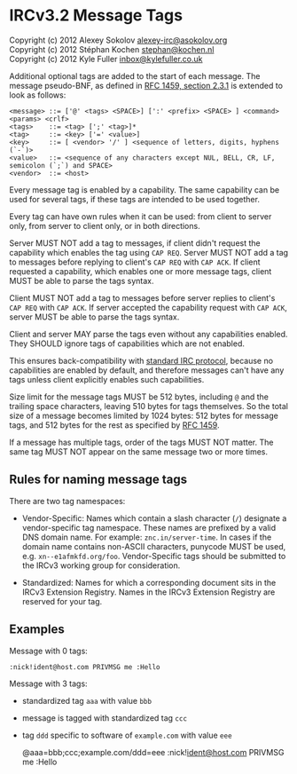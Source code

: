 IRCv3.2 Message Tags
====================

Copyright (c) 2012 Alexey Sokolov <alexey-irc@asokolov.org>  
Copyright (c) 2012 Stéphan Kochen <stephan@kochen.nl>  
Copyright (c) 2012 Kyle Fuller <inbox@kylefuller.co.uk>

Additional optional tags are added to the start of each message.
The message pseudo-BNF, as defined in [RFC 1459, section 2.3.1][rfc1459] is extended to look as follows:

	<message> ::= ['@' <tags> <SPACE>] [':' <prefix> <SPACE> ] <command> <params> <crlf>
	<tags>    ::= <tag> [';' <tag>]*
	<tag>     ::= <key> ['=' <value>]
	<key>     ::= [ <vendor> '/' ] <sequence of letters, digits, hyphens (`-`)>
	<value>   ::= <sequence of any characters except NUL, BELL, CR, LF, semicolon (`;`) and SPACE>
	<vendor>  ::= <host>

Every message tag is enabled by a capability. The same capability can be used for several tags, if these tags
are intended to be used together.

Every tag can have own rules when it can be used: from client to server only, from server to client only, or in both directions.

Server MUST NOT add a tag to messages, if client didn't request the capability which enables the tag using `CAP REQ`.
Server MUST NOT add a tag to messages before replying to client's `CAP REQ` with `CAP ACK`.
If client requested a capability, which enables one or more message tags, client MUST be able to parse the tags syntax.

Client MUST NOT add a tag to messages before server replies to client's `CAP REQ` with `CAP ACK`.
If server accepted the capability request with `CAP ACK`, server MUST be able to parse the tags syntax.

Client and server MAY parse the tags even without any capabilities enabled.
They SHOULD ignore tags of capabilities which are not enabled.

This ensures back-compatibility with [standard IRC protocol][rfc1459],
because no capabilities are enabled by default,
and therefore messages can't have any tags unless client explicitly enables such capabilities.

Size limit for the message tags MUST be 512 bytes, including `@` and the trailing space characters, leaving 510 bytes for tags themselves.
So the total size of a message becomes limited by 1024 bytes: 512 bytes for message tags, and 512 bytes for the rest as specified by [RFC 1459][rfc1459].

If a message has multiple tags, order of the tags MUST NOT matter.
The same tag MUST NOT appear on the same message two or more times.

Rules for naming message tags
-----------------------------

There are two tag namespaces:

* Vendor-Specific: Names which contain a slash character (`/`) designate a vendor-specific
  tag namespace. These names are prefixed by a valid DNS domain name.
  For example: `znc.in/server-time`.  In cases if the domain name contains non-ASCII characters,
  punycode MUST be used, e.g. `xn--e1afmkfd.org/foo`.
  Vendor-Specific tags should be submitted to the IRCv3 working group for consideration.

* Standardized: Names for which a corresponding document sits in the IRCv3 Extension Registry.
  Names in the IRCv3 Extension Registry are reserved for your tag.

Examples
--------

Message with 0 tags:

	:nick!ident@host.com PRIVMSG me :Hello

Message with 3 tags:

* standardized tag `aaa` with value `bbb`

* message is tagged with standardized tag `ccc`

* tag `ddd` specific to software of `example.com` with value `eee`

	@aaa=bbb;ccc;example.com/ddd=eee :nick!ident@host.com PRIVMSG me :Hello


[rfc1459]: http://tools.ietf.org/html/rfc1459#section-2.3.1
